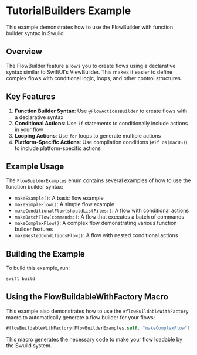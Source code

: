 # TutorialBuilders Example

This example demonstrates how to use the FlowBuilder with function builder syntax in Swuild.

## Overview

The FlowBuilder feature allows you to create flows using a declarative syntax similar to SwiftUI's ViewBuilder. This makes it easier to define complex flows with conditional logic, loops, and other control structures.

## Key Features

1. **Function Builder Syntax**: Use `@FlowActionsBuilder` to create flows with a declarative syntax
2. **Conditional Actions**: Use `if` statements to conditionally include actions in your flow
3. **Looping Actions**: Use `for` loops to generate multiple actions
4. **Platform-Specific Actions**: Use compilation conditions (`#if os(macOS)`) to include platform-specific actions

## Example Usage

The `FlowBuilderExamples` enum contains several examples of how to use the function builder syntax:

- `makeExample()`: A basic flow example
- `makeSimpleFlow()`: A simple flow example
- `makeConditionalFlow(shouldListFiles:)`: A flow with conditional actions
- `makeBatchFlow(commands:)`: A flow that executes a batch of commands
- `makeComplexFlow()`: A complex flow demonstrating various function builder features
- `makeNestedConditionsFlow()`: A flow with nested conditional actions

## Building the Example

To build this example, run:

```bash
swift build
```

## Using the FlowBuildableWithFactory Macro

This example also demonstrates how to use the `#flowBuildableWithFactory` macro to automatically generate a flow builder for your flows:

```swift
#flowBuildableWithFactory(FlowBuilderExamples.self, "makeComplexFlow")
```

This macro generates the necessary code to make your flow loadable by the Swuild system.